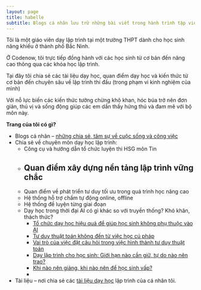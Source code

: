 ```yaml
---
layout: page
title: habelle
subtitle: Blogs cá nhân lưu trữ những bài viết trong hành trình tập viết lách
---
```


Tôi là một giáo viên dạy lập trình tại một trường THPT dành cho học sinh năng khiếu ở thành phố Bắc Ninh.

Ở Codenow, tôi trực tiếp đồng hành với các học sinh từ cơ bản đến nâng cao thông qua các khóa học lập trình.

Tại đây tôi chia sẻ các tài liệu dạy học, quan điểm dạy học và kiến thức từ cơ bản đến chuyên sâu về lập trình thi đấu (trong phạm vi kinh nghiệm của mình)

Với nỗ lực biến các kiến thức tưởng chừng khô khan, hóc búa trở nên đơn giản, thú vị và sống động giúp các em dần thấy hứng thú và đam mê với bộ môn này.

**Trang của tôi có gì?**

- Blogs cá nhân – [những chia sẻ, tâm sự về cuộc sống và công việc](https://habelle.github.io/blogs/)
- Chia sẻ về chuyên môn dạy học lập trình:
  - Công cụ và hướng dẫn tổ chức luyện thi HSG môn Tin
  - Quan điểm xây dựng nền tảng lập trình vững chắc
    - 
  - Quan điểm về phát triển tư duy tối ưu trong quá trình học nâng cao
  - Hệ thống hỗ trợ chấm tự động online, offline
  - Hệ thống đề luyện từng giai đoạn
  - Dạy học trong thời đại AI có gì khác so với truyền thống? Khó khăn, thách thức?
    - [Tổ chức dạy học hiệu quả để giúp học sinh không phụ thuộc vào AI](https://habelle.github.io/2025-05-07-day_hoc_khong_phu_thuoc_AI/) 
    - [Tư duy thuật toán không đến từ việc học cú pháp](https://habelle.github.io/2025-05-07-tu_duy_thuat_toan_khong_den_tu_cu_phap/)
    - [Vai trò của việc đặt câu hỏi trong việc hình thành tư duy thuật toán](https://habelle.github.io/2025-05-07-vai_tro_dat_cau_hoi_trong_day_thuat_toan/)
    - [Dạy lập trình cho học sinh: Giới hạn nào cần giữ, tự do nào nên trao?](https://habelle.github.io/2025-05-07-day_lap_trinh_gioi_han_tu_do/)
    - [Khi nào nên giảng, khi nào nên để học sinh vấp?](https://habelle.github.io/2025-05-07-khi_nao_giang_khi_nao_vap/)
    - 
- Tài liệu – nơi chia sẻ các [tài liệu dạy học](https://habelle.github.io/resources/) lập trình của cá nhân tôi.

